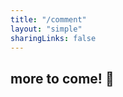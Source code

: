 ```yaml
---
title: "/comment"
layout: "simple"
sharingLinks: false
---
```


## more to come! :face_with_peeking_eye: